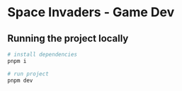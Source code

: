 # Space Invaders - Game Dev

## Running the project locally

```bash
# install dependencies
pnpm i

# run project
pnpm dev
```